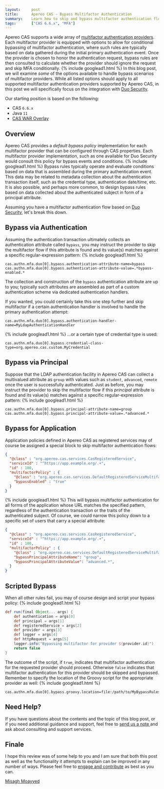 ```yaml
---
layout:     post
title:      Apereo CAS - Bypass Multifactor Authentication
summary:    Learn how to skip and bypass multifactor authentication flows using authentication and/or subject data and a variety of other conditions.
tags:       ["CAS 6.6.x", "MFA"]
---
```


Apereo CAS supports a wide array of [multifactor authentication providers](https://apereo.github.io/cas/development/mfa/Configuring-Multifactor-Authentication.html). Each multifactor provider is equipped with options to allow for conditional bypassing of multifactor authentication, where such rules are typically based on data gathered during the initial primary authentication event. Once the provider is chosen to honor the authentication request, bypass rules are then consulted to calculate whether the provider should ignore the request and skip MFA conditionally. 
{% include googlead1.html %}
In this blog post, we will examine *some* of the options available to handle bypass scenarios of multifactor providers. While all listed options should apply to all supported multifactor authentication providers supported by Apereo CAS, in this post we will specifically focus on the integration with [Duo Security][duosecurity].

Our starting position is based on the following:

- CAS `6.6.x`
- Java `11`
- [CAS WAR Overlay](https://github.com/apereo/cas-overlay-template)

## Overview

Apereo CAS provides a *default bypass policy* implementation for each multifactor provider that can be configured through CAS properties. Each multifactor provider implementation, such as one available for Duo Security would consult this policy for bypass events and conditions.
{% include googlead1.html %}
Bypass rules typically operate and evaluate conditions based on data that is assembled during the primary authentication event. This data may be related to metadata collection about the authentication transaction itself, such as the credential type, authentication date/time, etc. It is also possible, and perhaps more common, to design bypass rules based on data collected about the authenticated subject in form of a principal attribute.

Assuming you have a multifactor authentication flow based on [Duo Security][duosecurity], let's break this down.

## Bypass via Authentication

Assuming the authentication transaction ultimately collects an authentication attribute called `bypass`, you may instruct the provider to skip the multifactor flow if this attribute is found and its value(s) matches against a specific regular-expression pattern:
{% include googlead1.html %}
```
cas.authn.mfa.duo[0].bypass.authentication-attribute-name=bypass
cas.authn.mfa.duo[0].bypass.authentication-attribute-value=.*bypass-enabled.*
```

The collection and construction of the `bypass` authentication attribute are up to you; typically such attributes are assembled as part of a custom authentication scheme via dedicated authentication handlers. 

If you wanted, you could certainly take this one step further and skip multifactor if a certain authentication handler is involved to handle the primary authentication attempt:

```
cas.authn.mfa.duo[0].bypass.authentication-handler-name=MyLdapAuthenticationHandler
```
{% include googlead1.html %}
...or a certain type of credential type is used:

```
cas.authn.mfa.duo[0].bypass.credential-class-type=org.apereo.cas.custom.MyCredential
```

## Bypass via Principal

Suppose that the LDAP authentication facility in Apereo CAS can collect a multivalued attribute as `group` with values such as `student`, `advanced`, `remote` once the user is successfully authenticated. Just as before, you may instruct the provider to skip the multifactor flow if this *principal* attribute is found and its value(s) matches against a specific regular-expression pattern:
{% include googlead1.html %}
```
cas.authn.mfa.duo[0].bypass.principal-attribute-name=group
cas.authn.mfa.duo[0].bypass.principal-attribute-value=.*advanced.*
```

## Bypass for Application

Application policies defined in Apereo CAS as registered services may of course be assigned a special block to skip multifactor authentication flows:

```json
{
  "@class" : "org.apereo.cas.services.CasRegisteredService",
  "serviceId" : "^https://app.example.org/.+",
  "id" : 100,
  "multifactorPolicy" : {
    "@class" : "org.apereo.cas.services.DefaultRegisteredServiceMultifactorPolicy",
    "bypassEnabled" : "true"
  }
}
```
{% include googlead1.html %}
This will bypass multifactor authentication for all forms of the application whose URL matches the specified pattern, regardless of the authentication transaction or the traits of the authenticated subject. Of course, we could narrow this policy down to a specific set of users that carry a special attribute:

```json
{
  "@class" : "org.apereo.cas.services.CasRegisteredService",
  "serviceId" : "^https://app.example.org/.+",
  "id" : 100,
  "multifactorPolicy" : {
    "@class" : "org.apereo.cas.services.DefaultRegisteredServiceMultifactorPolicy",
    "bypassPrincipalAttributeName": "group",
    "bypassPrincipalAttributeValue": "advanced.*",
  }
}
```

## Scripted Bypass

When all other rules fail, you may of course design and script your bypass policy:
{% include googlead1.html %}
```groovy
def run(final Object... args) {
    def authentication = args[0]
    def principal = args[1]
    def registeredService = args[2]
    def provider = args[3]
    def logger = args[4]
    def httpRequest = args[5]
    logger.info("Bypassing multifactor for provider ${provider.id}")
    return false
}
```

The outcome of the script, if `true`, indicates that multifactor authentication for the requested provider should proceed. Otherwise `false` indicates that multifactor authentication for this provider should be skipped and bypassed. Remember to specify the location of the Groovy script for the appropriate provider as well:
{% include googlead1.html %}
```
cas.authn.mfa.duo[0].bypass.groovy.location=file:/path/to/MyBypassRules.groovy
```

## Need Help?

If you have questions about the contents and the topic of this blog post, or if you need additional guidance and support, feel free to [send us a note ](/#contact-section-header) and ask about consulting and support services.

## Finale

I hope this review was of some help to you and I am sure that both this post as well as the functionality it attempts to explain can be improved in any number of ways. Please feel free to [engage and contribute](https://apereo.github.io/cas/developer/Contributor-Guidelines.html) as best as you can.

[Misagh Moayyed](https://fawnoos.com)

[duosecurity]: https://apereo.github.io/cas/development/mfa/DuoSecurity-Authentication.html
